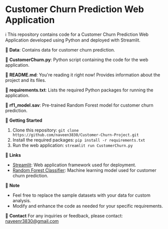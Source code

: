 # Customer Churn Prediction Web Application

ℹ️ This repository contains code for a Customer Churn Prediction Web Application developed using Python and deployed with Streamlit.

📁 **Data**: Contains data for customer churn prediction.

📄 **CustomerChurn.py**: Python script containing the code for the web application.

📄 **README.md**: You're reading it right now! Provides information about the project and its files.

📄 **requirements.txt**: Lists the required Python packages for running the application.

📄 **rf1_model.sav**: Pre-trained Random Forest model for customer churn prediction.

🚀 **Getting Started**
1. Clone this repository: `git clone https://github.com/naveen3830/Customer-Churn-Project.git`
2. Install the required packages: `pip install -r requirements.txt`
3. Run the web application: `streamlit run CustomerChurn.py`

🔗 **Links**
- [Streamlit](https://streamlit.io/): Web application framework used for deployment.
- [Random Forest Classifier](https://scikit-learn.org/stable/modules/generated/sklearn.ensemble.RandomForestClassifier.html): Machine learning model used for customer churn prediction.

📝 **Note**
- Feel free to replace the sample datasets with your data for custom analysis.
- Modify and enhance the code as needed for your specific requirements.

📧 **Contact**
For any inquiries or feedback, please contact: [naveenr3830@gmail.com](mailto:your-email@example.com)
